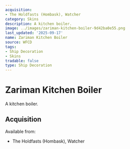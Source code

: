 ```yaml
---
acquisition:
- The Holdfasts (Hombask), Watcher
category: Skins
description: A kitchen boiler.
image: ../images/zariman-kitchen-boiler-9d42ba0e55.png
last_updated: '2025-09-17'
name: Zariman Kitchen Boiler
source: WFCD
tags:
- Ship Decoration
- Skins
tradable: false
type: Ship Decoration
---
```


# Zariman Kitchen Boiler

A kitchen boiler.

## Acquisition

Available from:
- The Holdfasts (Hombask), Watcher

